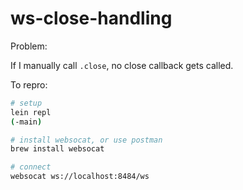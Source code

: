 # ws-close-handling

Problem: 

If I manually call `.close`, no close callback gets called. 

To repro: 

```bash 
# setup 
lein repl 
(-main)

# install websocat, or use postman
brew install websocat 

# connect
websocat ws://localhost:8484/ws 
```

